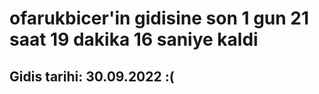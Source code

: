 # ofarukbicer'in gidisine son 1 gun 21 saat 19 dakika 16 saniye kaldi

## Gidis tarihi: 30.09.2022 :(